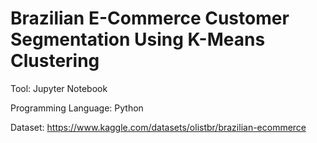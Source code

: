 # Brazilian E-Commerce Customer Segmentation Using K-Means Clustering

Tool: Jupyter Notebook

Programming Language: Python

Dataset: https://www.kaggle.com/datasets/olistbr/brazilian-ecommerce

